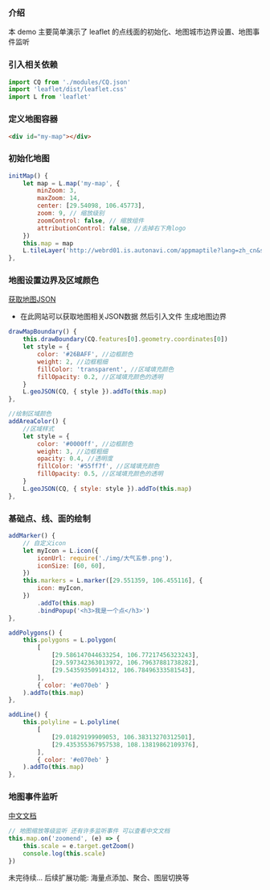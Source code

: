 ### 介绍
本 demo 主要简单演示了 leaflet 的点线面的初始化、地图城市边界设置、地图事件监听
   

### 引入相关依赖

```javascript
import CQ from './modules/CQ.json'
import 'leaflet/dist/leaflet.css'
import L from 'leaflet'
```

### 定义地图容器
```html
<div id="my-map"></div>  
```  
  
   
### 初始化地图
```javascript
initMap() {
    let map = L.map('my-map', {
        minZoom: 3,
        maxZoom: 14,
        center: [29.54098, 106.45773],
        zoom: 9, // 缩放级别
        zoomControl: false, // 缩放组件
        attributionControl: false, //去掉右下角logo
    })
    this.map = map
    L.tileLayer('http://webrd01.is.autonavi.com/appmaptile?lang=zh_cn&size=1&scale=1&style=7&x={x}&y={y}&z={z}').addTo(map)
},
```

### 地图设置边界及区域颜色
[获取地图JSON](http://datav.aliyun.com/portal/school/atlas/area_selector)
- 在此网站可以获取地图相关JSON数据 然后引入文件 生成地图边界
```javascript
drawMapBoundary() {
    this.drawBoundary(CQ.features[0].geometry.coordinates[0])
    let style = {
        color: '#26BAFF', //边框颜色
        weight: 2, //边框粗细
        fillColor: 'transparent', //区域填充颜色
        fillOpacity: 0.2, //区域填充颜色的透明
    }
    L.geoJSON(CQ, { style }).addTo(this.map)
},

//绘制区域颜色
addAreaColor() {
    //区域样式
    let style = {
        color: '#0000ff', //边框颜色
        weight: 3, //边框粗细
        opacity: 0.4, //透明度
        fillColor: '#55ff7f', //区域填充颜色
        fillOpacity: 0.5, //区域填充颜色的透明
    }
    L.geoJSON(CQ, { style: style }).addTo(this.map)
},
```

### 基础点、线、面的绘制
```javascript
addMarker() {
    // 自定义icon
    let myIcon = L.icon({
        iconUrl: require('./img/大气五参.png'),
        iconSize: [60, 60],
    })
    this.markers = L.marker([29.551359, 106.455116], {
        icon: myIcon,
    })
        .addTo(this.map)
        .bindPopup('<h3>我是一个点</h3>')
},

addPolygons() {
    this.polygons = L.polygon(
        [
            [29.586147044633254, 106.77217456323243],
            [29.597342363013972, 106.79637881738282],
            [29.54359350914312, 106.78496333581543],
        ],
        { color: '#e070eb' }
    ).addTo(this.map)
},

addLine() {
    this.polyline = L.polyline(
        [
            [29.01829199909053, 106.38313270312501],
            [29.435355367957538, 108.13819862109376],
        ],
        { color: '#e070eb' }
    ).addTo(this.map)
},
```

### 地图事件监听
[中文文档](https://leafletjs.cn/reference-1.8.0.html#event-objects)
```javascript
// 地图缩放等级监听 还有许多监听事件 可以查看中文文档
this.map.on('zoomend', (e) => {
    this.scale = e.target.getZoom()
    console.log(this.scale)
})
```

未完待续... 后续扩展功能: 海量点添加、聚合、图层切换等